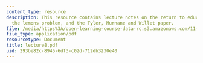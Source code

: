 ```yaml
---
content_type: resource
description: This resource contains lecture notes on the return to education, signaling,
  the lemons problem, and the Tyler, Murnane and Willet paper.
file: /media/https%3A/open-learning-course-data-rc.s3.amazonaws.com/11-126j-economics-of-education-spring-2007/293be82c89456df3c02d712db3230e40_lecture8.pdf
file_type: application/pdf
resourcetype: Document
title: lecture8.pdf
uid: 293be82c-8945-6df3-c02d-712db3230e40
---
```

